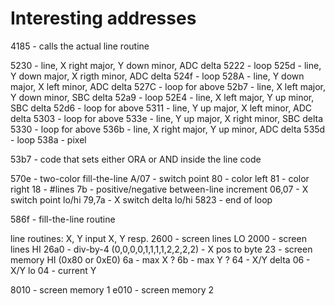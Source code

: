 # Interesting addresses

4185 - calls the actual line routine


5230 - line, X right major, Y down minor, ADC delta
5222 - loop
525d - line, Y down major, X rigth minor, ADC delta
524f - loop
528A - line, Y down major, X left minor, ADC delta
527C - loop for above
52b7 - line, X left major, Y down minor, SBC delta
52a9 - loop
52E4 - line, X left major, Y up minor, SBC  delta
52d6 - loop for above
5311 - line, Y up major, X left minor, ADC delta
5303 - loop for above
533e - line, Y up major, X right minor, SBC delta
5330 - loop for above
536b - line, X right major, Y up minor, ADC delta
535d - loop
538a - pixel

53b7 - code that sets either ORA or AND inside the line code


570e - two-color fill-the-line
A/07 - switch point
80 - color left
81 - color right
18 - #lines
7b - positive/negative between-line increment
06,07 - X switch point lo/hi
79,7a - X switch delta lo/hi
5823 - end of loop


586f - fill-the-line routine


line routines: X, Y input X, Y resp.
2600 - screen lines LO
2000 - screen lines HI
26a0 - div-by-4 (0,0,0,0,1,1,1,1,2,2,2,2) - X pos to byte
23 - screen memory HI (0x80 or 0xE0)
6a - max X ?
6b - max Y ?
64 - X/Y delta
06 - X/Y lo
04 - current Y

8010 - screen memory 1
e010 - screen memory 2
